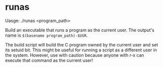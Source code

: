 # runas

Uasge: ./runas <program_path>

Build an executable that runs a program as the current user. The output's name is `$(basename program_path)-$USR`.

The build script will build the C program owned by the current user and set its setuid bit. This might be useful for running a script as a different user in the system. However, use with caution because anyone with r-x can execute that command as the current user!
